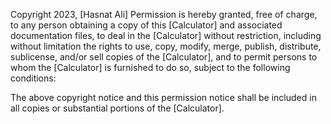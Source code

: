 Copyright 2023, [Hasnat Ali]
Permission is hereby granted, free of charge, to any person obtaining a copy of this [Calculator] and associated documentation files, to deal in the [Calculator] without restriction, including without limitation the rights to use, copy, modify, merge, publish, distribute, sublicense, and/or sell copies of the [Calculator], and to permit persons to whom the [Calculator] is furnished to do so, subject to the following conditions:

The above copyright notice and this permission notice shall be included in all copies or substantial portions of the [Calculator].